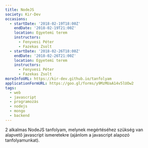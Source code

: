 ```yaml
---
title: NodeJS
society: Kir-Dev
occasions:
  - startDate: '2018-02-19T18:00Z'
    endDate: '2018-02-19T21:00Z'
    location: Egyetemi terem
    instructors:
      - Fenyvesi Péter
      - Fazekas Zsolt
  - startDate: '2018-02-26T18:00Z'
    endDate: '2018-02-26T21:00Z'
    location: Egyetemi terem
    instructors:
      - Fenyvesi Péter
      - Fazekas Zsolt
moreInfoURL: https://kir-dev.github.io/tanfolyam
applicationFormURL: https://goo.gl/forms/y9MzMUaA14v5lUOw2
tags:
  - web
  - javascript
  - programozás
  - nodejs
  - mongo
  - backend
---
```


2 alkalmas NodeJS tanfolyam, melynek megértéséhez szükség van alapvető javascript ismeretekre (ajánlom a javascript alapozó tanfolyamunkat).
